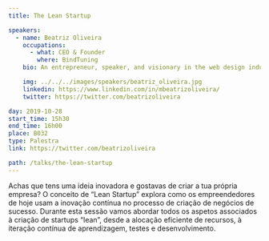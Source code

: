 ```yaml
---
title: The Lean Startup

speakers:
  - name: Beatriz Oliveira
    occupations:
      - what: CEO & Founder
        where: BindTuning
    bio: An entrepreneur, speaker, and visionary in the web design industry, Beatriz Oliveira is the founder and CEO of BindTuning, one of the leading platforms for building connected and engaging workplaces for Microsoft Office 365 and SharePoint. In the last 10 years Beatriz has been a speaker in international events in several countries and has been putting her technical and design expertise to the service of developing groundbreaking UX solutions for Microsoft technologies. She is actively involved in STEM education for youth, hosting monthly coding events for children in the BindTuning offices. She is also an ardent supporter of women in technology. Beatriz is currently the President of the Portuguese IAMCP chapter, and an advisor to the council of ESMAD university. A Microsoft Regional Director, Microsoft Office Development MVP and Certified Professional (MCP), Beatriz is a wife and mother of two daughters.

    img: ../../../images/speakers/beatriz_oliveira.jpg
    linkedin: https://www.linkedin.com/in/mbeatrizoliveira/
    twitter: https://twitter.com/beatrizoliveira

day: 2019-10-28
start_time: 15h30
end_time: 16h00
place: B032
type: Palestra
link: https://twitter.com/beatrizoliveira

path: /talks/the-lean-startup
---
```


Achas que tens uma ideia inovadora e gostavas de criar a tua própria empresa?
O conceito de “Lean Startup” explora como os empreendedores de hoje usam a inovação contínua no processo de criação de negócios de sucesso.
Durante esta sessão vamos abordar todos os aspetos associados à criação de startups “lean”, desde a alocação eficiente de recursos, à iteração contínua de aprendizagem, testes e desenvolvimento.
